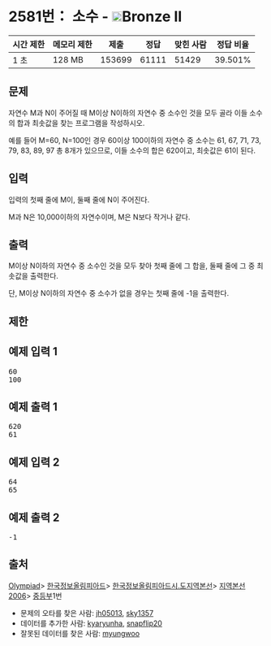 # 2581번： 소수 - <img src="https://static.solved.ac/tier_small/4.svg" style="height:20px" />Bronze II


| 시간 제한 | 메모리 제한 | 제출 | 정답 | 맞힌 사람 | 정답 비율 |
| --- | --- | --- | --- | --- | --- |
| 1 초 | 128 MB | 153699 | 61111 | 51429 | 39.501% |


## 문제


자연수 M과 N이 주어질 때 M이상 N이하의 자연수 중 소수인 것을 모두 골라 이들 소수의 합과 최솟값을 찾는 프로그램을 작성하시오.

예를 들어 M=60, N=100인 경우 60이상 100이하의 자연수 중 소수는 61, 67, 71, 73, 79, 83, 89, 97 총 8개가 있으므로, 이들 소수의 합은 620이고, 최솟값은 61이 된다.




## 입력


입력의 첫째 줄에 M이, 둘째 줄에 N이 주어진다.

M과 N은 10,000이하의 자연수이며, M은 N보다 작거나 같다.




## 출력


M이상 N이하의 자연수 중 소수인 것을 모두 찾아 첫째 줄에 그 합을, 둘째 줄에 그 중 최솟값을 출력한다.

단, M이상 N이하의 자연수 중 소수가 없을 경우는 첫째 줄에 -1을 출력한다.




## 제한




## 예제 입력 1


<pre>60
100
</pre>


## 예제 출력 1


<pre>620
61
</pre>




## 예제 입력 2


<pre>64
65
</pre>


## 예제 출력 2


<pre>-1
</pre>






## 출처


[Olympiad](/category/2)> [한국정보올림피아드](/category/55)> [한국정보올림피아드시․도지역본선](/category/57)> [지역본선 2006](/category/70)> [중등부](/category/detail/368)1번
- 문제의 오타를 찾은 사람: [jh05013](/user/jh05013), [sky1357](/user/sky1357)
- 데이터를 추가한 사람: [kyaryunha](/user/kyaryunha), [snapflip20](/user/snapflip20)
- 잘못된 데이터를 찾은 사람: [myungwoo](/user/myungwoo)




